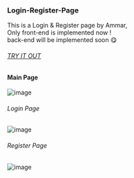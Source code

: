 ### Login-Register-Page


This is a Login & Register page by Ammar, <br>Only front-end is implemented now !<br>back-end will be implemented soon 😋

###### [TRY IT OUT](https://login-register-page.superammar77.repl.co/)


#### Main Page
![image](https://user-images.githubusercontent.com/71228266/175748895-e4872a73-c04f-451c-8b86-8c132b6d3635.png)

###### Login Page
![image](https://user-images.githubusercontent.com/71228266/175748949-36504943-a080-490b-8936-d3772872234b.png)

###### Register Page
![image](https://user-images.githubusercontent.com/71228266/175748974-6fdd3220-06bf-4562-afcc-e7707350b9b6.png)


